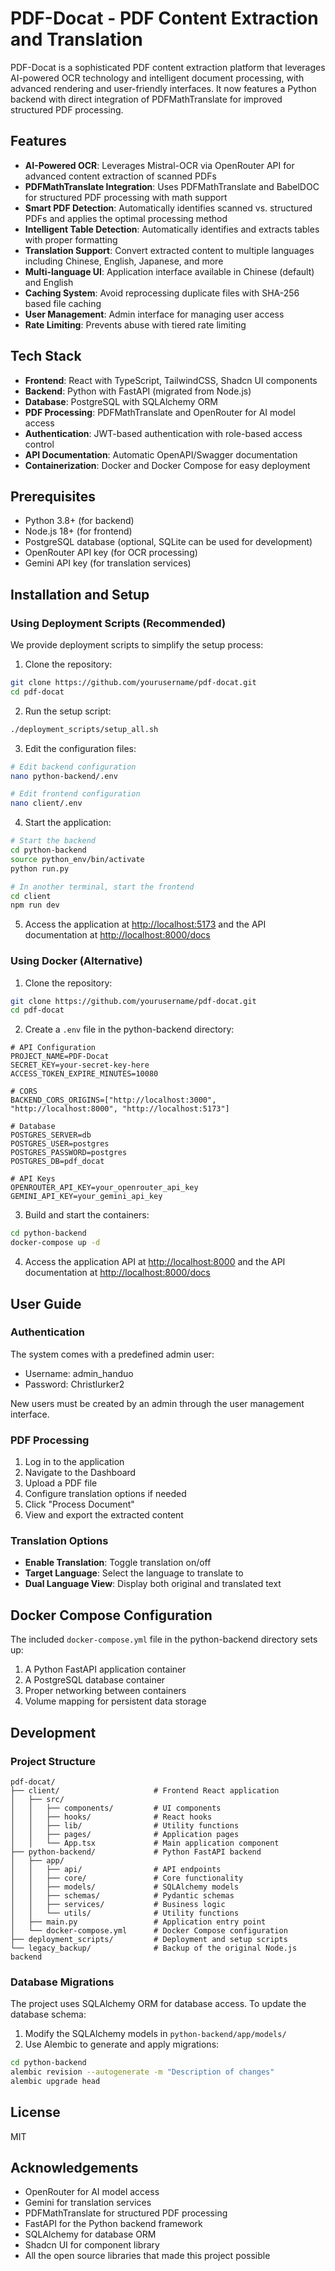 # PDF-Docat - PDF Content Extraction and Translation

PDF-Docat is a sophisticated PDF content extraction platform that leverages AI-powered OCR technology and intelligent document processing, with advanced rendering and user-friendly interfaces. It now features a Python backend with direct integration of PDFMathTranslate for improved structured PDF processing.

## Features

- **AI-Powered OCR**: Leverages Mistral-OCR via OpenRouter API for advanced content extraction of scanned PDFs
- **PDFMathTranslate Integration**: Uses PDFMathTranslate and BabelDOC for structured PDF processing with math support
- **Smart PDF Detection**: Automatically identifies scanned vs. structured PDFs and applies the optimal processing method
- **Intelligent Table Detection**: Automatically identifies and extracts tables with proper formatting
- **Translation Support**: Convert extracted content to multiple languages including Chinese, English, Japanese, and more
- **Multi-language UI**: Application interface available in Chinese (default) and English
- **Caching System**: Avoid reprocessing duplicate files with SHA-256 based file caching
- **User Management**: Admin interface for managing user access
- **Rate Limiting**: Prevents abuse with tiered rate limiting

## Tech Stack

- **Frontend**: React with TypeScript, TailwindCSS, Shadcn UI components
- **Backend**: Python with FastAPI (migrated from Node.js)
- **Database**: PostgreSQL with SQLAlchemy ORM
- **PDF Processing**: PDFMathTranslate and OpenRouter for AI model access
- **Authentication**: JWT-based authentication with role-based access control
- **API Documentation**: Automatic OpenAPI/Swagger documentation
- **Containerization**: Docker and Docker Compose for easy deployment

## Prerequisites

- Python 3.8+ (for backend)
- Node.js 18+ (for frontend)
- PostgreSQL database (optional, SQLite can be used for development)
- OpenRouter API key (for OCR processing)
- Gemini API key (for translation services)

## Installation and Setup

### Using Deployment Scripts (Recommended)

We provide deployment scripts to simplify the setup process:

1. Clone the repository:

```bash
git clone https://github.com/yourusername/pdf-docat.git
cd pdf-docat
```

2. Run the setup script:

```bash
./deployment_scripts/setup_all.sh
```

3. Edit the configuration files:

```bash
# Edit backend configuration
nano python-backend/.env

# Edit frontend configuration
nano client/.env
```

4. Start the application:

```bash
# Start the backend
cd python-backend
source python_env/bin/activate
python run.py

# In another terminal, start the frontend
cd client
npm run dev
```

5. Access the application at [http://localhost:5173](http://localhost:5173) and the API documentation at [http://localhost:8000/docs](http://localhost:8000/docs)

### Using Docker (Alternative)

1. Clone the repository:

```bash
git clone https://github.com/yourusername/pdf-docat.git
cd pdf-docat
```

2. Create a `.env` file in the python-backend directory:

```env
# API Configuration
PROJECT_NAME=PDF-Docat
SECRET_KEY=your-secret-key-here
ACCESS_TOKEN_EXPIRE_MINUTES=10080

# CORS
BACKEND_CORS_ORIGINS=["http://localhost:3000", "http://localhost:8000", "http://localhost:5173"]

# Database
POSTGRES_SERVER=db
POSTGRES_USER=postgres
POSTGRES_PASSWORD=postgres
POSTGRES_DB=pdf_docat

# API Keys
OPENROUTER_API_KEY=your_openrouter_api_key
GEMINI_API_KEY=your_gemini_api_key
```

3. Build and start the containers:

```bash
cd python-backend
docker-compose up -d
```

4. Access the application API at [http://localhost:8000](http://localhost:8000) and the API documentation at [http://localhost:8000/docs](http://localhost:8000/docs)

## User Guide

### Authentication

The system comes with a predefined admin user:

- Username: admin_handuo
- Password: Christlurker2

New users must be created by an admin through the user management interface.

### PDF Processing

1. Log in to the application
2. Navigate to the Dashboard
3. Upload a PDF file
4. Configure translation options if needed
5. Click "Process Document"
6. View and export the extracted content

### Translation Options

- **Enable Translation**: Toggle translation on/off
- **Target Language**: Select the language to translate to
- **Dual Language View**: Display both original and translated text

## Docker Compose Configuration

The included `docker-compose.yml` file in the python-backend directory sets up:

1. A Python FastAPI application container
2. A PostgreSQL database container
3. Proper networking between containers
4. Volume mapping for persistent data storage

## Development

### Project Structure

```plaintext
pdf-docat/
├── client/                     # Frontend React application
│   ├── src/
│   │   ├── components/         # UI components
│   │   ├── hooks/              # React hooks
│   │   ├── lib/                # Utility functions
│   │   ├── pages/              # Application pages
│   │   └── App.tsx             # Main application component
├── python-backend/             # Python FastAPI backend
│   ├── app/
│   │   ├── api/                # API endpoints
│   │   ├── core/               # Core functionality
│   │   ├── models/             # SQLAlchemy models
│   │   ├── schemas/            # Pydantic schemas
│   │   ├── services/           # Business logic
│   │   └── utils/              # Utility functions
│   ├── main.py                 # Application entry point
│   └── docker-compose.yml      # Docker Compose configuration
├── deployment_scripts/         # Deployment and setup scripts
└── legacy_backup/              # Backup of the original Node.js backend
```

### Database Migrations

The project uses SQLAlchemy ORM for database access. To update the database schema:

1. Modify the SQLAlchemy models in `python-backend/app/models/`
2. Use Alembic to generate and apply migrations:

```bash
cd python-backend
alembic revision --autogenerate -m "Description of changes"
alembic upgrade head
```

## License

MIT

## Acknowledgements

- OpenRouter for AI model access
- Gemini for translation services
- PDFMathTranslate for structured PDF processing
- FastAPI for the Python backend framework
- SQLAlchemy for database ORM
- Shadcn UI for component library
- All the open source libraries that made this project possible